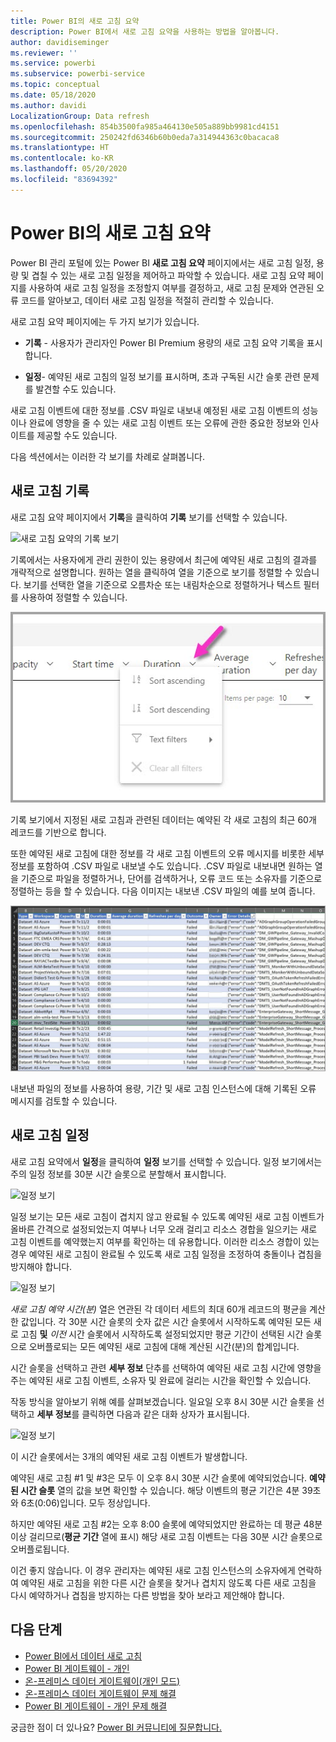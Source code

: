 ```yaml
---
title: Power BI의 새로 고침 요약
description: Power BI에서 새로 고침 요약을 사용하는 방법을 알아봅니다.
author: davidiseminger
ms.reviewer: ''
ms.service: powerbi
ms.subservice: powerbi-service
ms.topic: conceptual
ms.date: 05/18/2020
ms.author: davidi
LocalizationGroup: Data refresh
ms.openlocfilehash: 854b3500fa985a464130e505a889bb9981cd4151
ms.sourcegitcommit: 250242fd6346b60b0eda7a314944363c0bacaca8
ms.translationtype: HT
ms.contentlocale: ko-KR
ms.lasthandoff: 05/20/2020
ms.locfileid: "83694392"
---
```

# <a name="refresh-summaries-for-power-bi"></a>Power BI의 새로 고침 요약

Power BI 관리 포털에 있는 Power BI **새로 고침 요약** 페이지에서는 새로 고침 일정, 용량 및 겹칠 수 있는 새로 고침 일정을 제어하고 파악할 수 있습니다. 새로 고침 요약 페이지를 사용하여 새로 고침 일정을 조정할지 여부를 결정하고, 새로 고침 문제와 연관된 오류 코드를 알아보고, 데이터 새로 고침 일정을 적절히 관리할 수 있습니다. 

새로 고침 요약 페이지에는 두 가지 보기가 있습니다.

* **기록** - 사용자가 관리자인 Power BI Premium 용량의 새로 고침 요약 기록을 표시합니다.

* **일정**- 예약된 새로 고침의 일정 보기를 표시하며, 초과 구독된 시간 슬롯 관련 문제를 발견할 수도 있습니다.

새로 고침 이벤트에 대한 정보를 .CSV 파일로 내보내 예정된 새로 고침 이벤트의 성능이나 완료에 영향을 줄 수 있는 새로 고침 이벤트 또는 오류에 관한 중요한 정보와 인사이트를 제공할 수도 있습니다.

다음 섹션에서는 이러한 각 보기를 차례로 살펴봅니다. 

## <a name="refresh-history"></a>새로 고침 기록

새로 고침 요약 페이지에서 **기록**을 클릭하여 **기록** 보기를 선택할 수 있습니다.

![새로 고침 요약의 기록 보기](media/refresh-summaries/refresh-summaries-01a.jpg)

기록에서는 사용자에게 관리 권한이 있는 용량에서 최근에 예약된 새로 고침의 결과를 개략적으로 설명합니다. 원하는 열을 클릭하여 열을 기준으로 보기를 정렬할 수 있습니다. 보기를 선택한 열을 기준으로 오름차순 또는 내림차순으로 정렬하거나 텍스트 필터를 사용하여 정렬할 수 있습니다.

![기록 보기 정렬](media/refresh-summaries/refresh-summaries-01b.jpg)

기록 보기에서 지정된 새로 고침과 관련된 데이터는 예약된 각 새로 고침의 최근 60개 레코드를 기반으로 합니다.

또한 예약된 새로 고침에 대한 정보를 각 새로 고침 이벤트의 오류 메시지를 비롯한 세부 정보를 포함하여 .CSV 파일로 내보낼 수도 있습니다. .CSV 파일로 내보내면 원하는 열을 기준으로 파일을 정렬하거나, 단어를 검색하거나, 오류 코드 또는 소유자를 기준으로 정렬하는 등을 할 수 있습니다. 다음 이미지는 내보낸 .CSV 파일의 예를 보여 줍니다. 

![새로 고침에 대한 정보 내보내기](media/refresh-summaries/refresh-summaries-05.jpg)

내보낸 파일의 정보를 사용하여 용량, 기간 및 새로 고침 인스턴스에 대해 기록된 오류 메시지를 검토할 수 있습니다. 


## <a name="refresh-schedule"></a>새로 고침 일정

새로 고침 요약에서 **일정**을 클릭하여 **일정** 보기를 선택할 수 있습니다. 일정 보기에서는 주의 일정 정보를 30분 시간 슬롯으로 분할해서 표시합니다. 

![일정 보기](media/refresh-summaries/refresh-summaries-02a.jpg)

일정 보기는 모든 새로 고침이 겹치지 않고 완료될 수 있도록 예약된 새로 고침 이벤트가 올바른 간격으로 설정되었는지 여부나 너무 오래 걸리고 리소스 경합을 일으키는 새로 고침 이벤트를 예약했는지 여부를 확인하는 데 유용합니다. 이러한 리소스 경합이 있는 경우 예약된 새로 고침이 완료될 수 있도록 새로 고침 일정을 조정하여 충돌이나 겹침을 방지해야 합니다. 

![일정 보기](media/refresh-summaries/refresh-summaries-02.jpg)

*새로 고침 예약 시간(분)* 열은 연관된 각 데이터 세트의 최대 60개 레코드의 평균을 계산한 값입니다. 각 30분 시간 슬롯의 숫자 값은 시간 슬롯에서 시작하도록 예약된 모든 새로 고침 **및** *이전* 시간 슬롯에서 시작하도록 설정되었지만 평균 기간이 선택된 시간 슬롯으로 오버플로되는 모든 예약된 새로 고침에 대해 계산된 시간(분)의 합계입니다.

시간 슬롯을 선택하고 관련 **세부 정보** 단추를 선택하여 예약된 새로 고침 시간에 영향을 주는 예약된 새로 고침 이벤트, 소유자 및 완료에 걸리는 시간을 확인할 수 있습니다.

작동 방식을 알아보기 위해 예를 살펴보겠습니다. 일요일 오후 8시 30분 시간 슬롯을 선택하고 **세부 정보**를 클릭하면 다음과 같은 대화 상자가 표시됩니다.

![일정 보기](media/refresh-summaries/refresh-summaries-04.jpg)

이 시간 슬롯에서는 3개의 예약된 새로 고침 이벤트가 발생합니다. 

예약된 새로 고침 #1 및 #3은 모두 이 오후 8시 30분 시간 슬롯에 예약되었습니다. **예약된 시간 슬롯** 열의 값을 보면 확인할 수 있습니다. 해당 이벤트의 평균 기간은 4분 39초와 6초(0:06)입니다. 모두 정상입니다.

하지만 예약된 새로 고침 #2는 오후 8:00 슬롯에 예약되었지만 완료하는 데 평균 48분 이상 걸리므로(**평균 기간** 열에 표시) 해당 새로 고침 이벤트는 다음 30분 시간 슬롯으로 오버플로됩니다. 

이건 좋지 않습니다. 이 경우 관리자는 예약된 새로 고침 인스턴스의 소유자에게 연락하여 예약된 새로 고침을 위한 다른 시간 슬롯을 찾거나 겹치지 않도록 다른 새로 고침을 다시 예약하거나 겹침을 방지하는 다른 방법을 찾아 보라고 제안해야 합니다. 


## <a name="next-steps"></a>다음 단계

- [Power BI에서 데이터 새로 고침](refresh-data.md)  
- [Power BI 게이트웨이 - 개인](service-gateway-personal-mode.md)  
- [온-프레미스 데이터 게이트웨이(개인 모드)](service-gateway-onprem.md)  
- [온-프레미스 데이터 게이트웨이 문제 해결](service-gateway-onprem-tshoot.md)  
- [Power BI 게이트웨이 - 개인 문제 해결](service-admin-troubleshooting-power-bi-personal-gateway.md)  

궁금한 점이 더 있나요? [Power BI 커뮤니티에 질문합니다.](https://community.powerbi.com/)